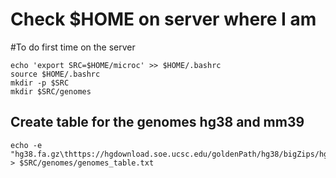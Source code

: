 # Check $HOME on server where I am

#To do first time on the server
```
echo 'export SRC=$HOME/microc' >> $HOME/.bashrc 
source $HOME/.bashrc 
mkdir -p $SRC
mkdir $SRC/genomes
```

## Create table for the genomes hg38 and mm39
```
echo -e "hg38.fa.gz\thttps://hgdownload.soe.ucsc.edu/goldenPath/hg38/bigZips/hg38.fa.gz\nmm39.fa.gz\thttps://hgdownload.soe.ucsc.edu/goldenPath/mm39/bigZips/mm39.fa.gz" > $SRC/genomes/genomes_table.txt
```



